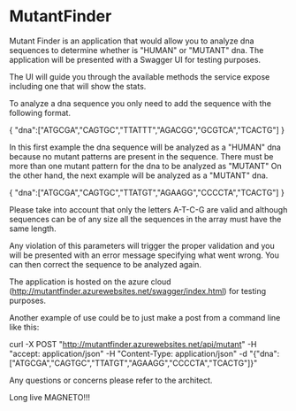 # MutantFinder

Mutant Finder is an application that would allow you to analyze dna sequences to determine whether is "HUMAN" or "MUTANT" dna. The application will be presented with a Swagger UI for testing purposes.

The UI will guide you through the available methods the service expose including one that will show the stats.

To analyze a dna sequence you only need to add the sequence with the following format.

{ "dna":["ATGCGA","CAGTGC","TTATTT","AGACGG","GCGTCA","TCACTG"] }

In this first example the dna sequence will be analyzed as a "HUMAN" dna because no mutant patterns are present in the sequence. There must be more than one mutant pattern for the dna to be analyzed as "MUTANT" On the other hand, the next example will be analyzed as a "MUTANT" dna.

{ "dna":["ATGCGA","CAGTGC","TTATGT","AGAAGG","CCCCTA","TCACTG"] }

Please take into account that only the letters A-T-C-G are valid and although sequences can be of any size all the sequences in the array must have the same length.

Any violation of this parameters will trigger the proper validation and you will be presented with an error message specifying what went wrong. You can then correct the sequence to be analyzed again.

The application is hosted on the azure cloud (http://mutantfinder.azurewebsites.net/swagger/index.html) for testing purposes.

Another example of use could be to just make a post from a command line like this:

curl -X POST "http://mutantfinder.azurewebsites.net/api/mutant" -H "accept: application/json" -H "Content-Type: application/json" -d "{\"dna\":[\"ATGCGA\",\"CAGTGC\",\"TTATGT\",\"AGAAGG\",\"CCCCTA\",\"TCACTG\"]}"

Any questions or concerns please refer to the architect.

Long live MAGNETO!!!

